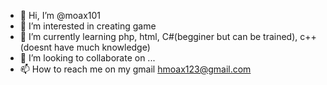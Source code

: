 - 👋 Hi, I’m @moax101
- 👀 I’m interested in creating game
- 🌱 I’m currently learning php, html, C#(begginer but can be trained), c++(doesnt have much knowledge)
- 💞️ I’m looking to collaborate on ...
- 📫 How to reach me on my gmail hmoax123@gmail.com

<!---
moax101/moax101 is a ✨ special ✨ repository because its `README.md` (this file) appears on your GitHub profile.
You can click the Preview link to take a look at your changes.
--->

